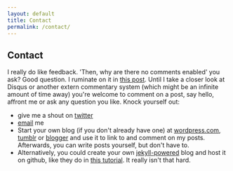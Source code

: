 ```yaml
---
layout: default
title: Contact
permalink: /contact/
---
```

<h2>Contact</h2>
<p>I really do like feedback. 'Then, why are there no comments enabled' you ask? Good question. I ruminate on it in <a href="http://blog.timmschoof.com/2011/05/12/Three">this post</a>. Until I take a closer look at Disqus or another extern commentary system (which might be an infinite amount of time away) you're welcome to comment on a post, say hello, affront me or ask any question you like. Knock yourself out:
<ul>
<li>give me a shout on <a href="http://twitter.com/tschoof">twitter</a></li>
<li><a href="mailto:hello@timmschoof.com">email</a> me</li>
<li>Start your own blog (if you don't already have one) at <a href="http://wordpress.com/">wordpress.com</a>, <a href="http://www.tumblr.com/">tumblr</a> or <a href="http://www.blogger.com">blogger</a> and use it to link to and comment on my posts. Afterwards, you can write posts yourself, but don't have to.</li>
<li>Alternatively, you could create your own <a href="http://jekyllrb.com/">jekyll-powered</a> blog and host it on github, like they do in <a href="http://blog.envylabs.com/2009/08/publishing-a-blog-with-github-pages-and-jekyll/">this tutorial</a>. It really isn't that hard.</li>
</ul>
</p>
